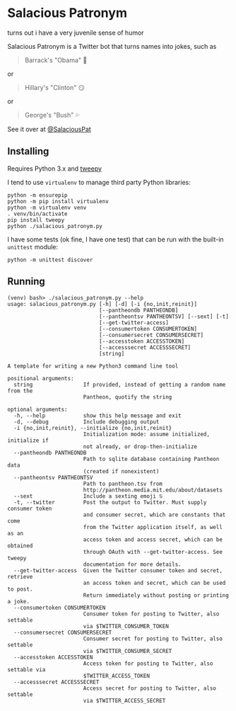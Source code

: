# Salacious Patronym

turns out i have a very juvenile sense of humor

Salacious Patronym is a Twitter bot that turns names into jokes, such as

> Barrack's "Obama" 🍆

or

> Hillary's "Clinton" 😏

or

> George's "Bush" 💦

See it over at [@SalaciousPat](https://twitter.com/SalaciousPat)

## Installing

Requires Python 3.x and [tweepy](http://tweepy.readthedocs.io/en/v3.5.0/)

I tend to use `virtualenv` to manage third party Python libraries:

    python -m ensurepip
    python -m pip install virtualenv
    python -m virtualenv venv
    . venv/bin/activate
    pip install tweepy
    python ./salacious_patronym.py

I have some tests (ok fine, I have one test) that can be run with the built-in `unittest` module:

    python -m unittest discover

## Running

    (venv) bash> ./salacious_patronym.py --help
    usage: salacious_patronym.py [-h] [-d] [-i {no,init,reinit}]
                                 [--pantheondb PANTHEONDB]
                                 [--pantheontsv PANTHEONTSV] [--sext] [-t]
                                 [--get-twitter-access]
                                 [--consumertoken CONSUMERTOKEN]
                                 [--consumersecret CONSUMERSECRET]
                                 [--accesstoken ACCESSTOKEN]
                                 [--accesssecret ACCESSSECRET]
                                 [string]

    A template for writing a new Python3 command line tool

    positional arguments:
      string                If provided, instead of getting a random name from the
                            Pantheon, quotify the string

    optional arguments:
      -h, --help            show this help message and exit
      -d, --debug           Include debugging output
      -i {no,init,reinit}, --initialize {no,init,reinit}
                            Initialization mode: assume initialized, initialize if
                            not already, or drop-then-initialize
      --pantheondb PANTHEONDB
                            Path to sqlite database containing Pantheon data
                            (created if nonexistent)
      --pantheontsv PANTHEONTSV
                            Path to pantheon.tsv from
                            http://pantheon.media.mit.edu/about/datasets
      --sext                Include a sexting emoji ♋
      -t, --twitter         Post the output to Twitter. Must supply consumer token
                            and consumer secret, which are constants that come
                            from the Twitter application itself, as well as an
                            access token and access secret, which can be obtained
                            through OAuth with --get-twitter-access. See tweepy
                            documentation for more details.
      --get-twitter-access  Given the Twitter consumer token and secret, retrieve
                            an access token and secret, which can be used to post.
                            Return immediately without posting or printing a joke.
      --consumertoken CONSUMERTOKEN
                            Consumer token for posting to Twitter, also settable
                            via $TWITTER_CONSUMER_TOKEN
      --consumersecret CONSUMERSECRET
                            Consumer secret for posting to Twitter, also settable
                            via $TWITTER_CONSUMER_SECRET
      --accesstoken ACCESSTOKEN
                            Access token for posting to Twitter, also settable via
                            $TWITTER_ACCESS_TOKEN
      --accesssecret ACCESSSECRET
                            Access secret for posting to Twitter, also settable
                            via $TWITTER_ACCESS_SECRET
